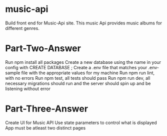 # music-api

Build front end for Music-Api site. This music Api provides music albums for different genres.   

# Part-Two-Answer

Run npm install all packages
Create a new database using the name in your config with CREATE DATABASE <name>;
Create a .env file that matches your .env-sample file with the appropriate values for my machine
Run npm run lint, with no errors
Run npm test, all tests should pass
Run npm run dev, all necessary migrations should run and the server should spin up and be listening without error

# Part-Three-Answer

Create UI for Music API
Use state parameters to control what is displayed
App must be atleast two distinct pages
